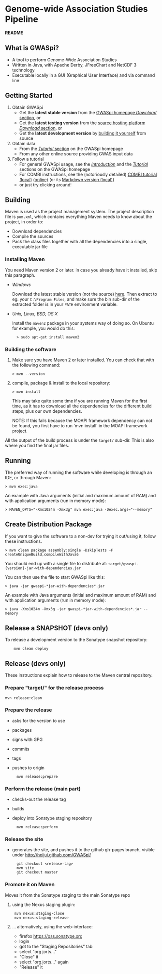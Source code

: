 # Genome-wide Association Studies Pipeline

__README__


## What is GWASpi?

* A tool to perform Genome-Wide Association Studies
* Written in Java, with Apache Derby, JFreeChart and NetCDF 3 technology
* Executable locally in a GUI (Graphical User Interface) and via command line


## Getting Started

1. Obtain GWASpi
	* Get the __latest stable version__ from the [GWASpi homepage _Download_ section](http://www.gwaspi.org/?page_id=182), or
	* Get the __latest testing version__ from the [source hosting platform _Download_ section](https://bitbucket.org/gwas_combi/gwaspi/downloads), or
	* Get the __latest development version__ by [building it yourself](#building) from source
2. Obtain data
	* From the [_Tutorial_ section](http://www.gwaspi.org/?page_id=226) on the GWASpi homepage
	* From any other online source providing GWAS input data
3. Follow a tutorial
	* For general GWASpi usage, see the [_Introduction_](http://www.gwaspi.org/?page_id=213)
		and the [_Tutorial_](http://www.gwaspi.org/?page_id=226) sections on the GWASpi homepage
	* For COMBI instructions, see the (notoriously detailed) [COMBI tutorial (local)](TUTORIAL.COMBI.html)
		[(online)](https://bitbucket.org/gwas_combi/gwaspi/src/develop/src/main/resources/doc/TUTORIAL.COMBI.markdown)
		(or its [Markdown version (local)](src/main/resources/doc/TUTORIAL.COMBI.md))
	* or just try clicking around!


## Building

Maven is used as the project management system.
The project description file is `pom.xml`,
which contains everything Maven needs to know about the project, in order to:

* Download dependencies
* Compile the sources
* Pack the class files together with all the dependencies into a single,
  executable jar file

### Installing Maven

You need Maven version 2 or later.
In case you already have it installed, skip this paragraph.

* _Windows_

	Download the latest stable version (not the source)
	[here](http://maven.apache.org/download.html).
	Then extract to eg. your `C:\Program Files`,
	and make sure the bin sub-dir of the extracted folder is in your `PATH`
	environment variable.

* _Unix, Linux, BSD, OS X_

	Install the `maven2` package in your systems way of doing so.
	On Ubuntu for example, you would do this:

		> sudo apt-get install maven2

### Building the software

1.	Make sure you have Maven 2 or later installed.
	You can check that with the following command:

		> mvn --version

2.	compile, package & install to the local repository:

		> mvn install

	This may take quite some time if you are running Maven for the first time,
	as it has to download all the dependencies for the different build steps,
	plus our own dependencies.

	NOTE: If this fails because the MOAPI framework dependency can not be found,
	you first have to run 'mvn install' in the MOAPI framework project.

All the output of the build process is under the `target/` sub-dir.
This is also where you find the final jar files.


## Running

The preferred way of running the software while developing is through an IDE,
or through Maven:

	> mvn exec:java

An example with Java arguments (initial and maximum amount of RAM)
and with application arguments (run in memory mode):

	> MAVEN_OPTS="-Xms1024m -Xmx3g" mvn exec:java -Dexec.args="--memory"


## Create Distribution Package

If you want to give the software to a non-dev for trying it out/using it,
follow these instructions.

	> mvn clean package assembly:single -DskipTests -P createUniqueBuild,compileWithJava6

You should end up with a single file to distribute at:
`target/gwaspi-{version}-jar-with-dependencies.jar`

You can then use the file to start GWASpi like this:

	> java -jar gwaspi-*jar-with-dependencies*.jar

An example with Java arguments (initial and maximum amount of RAM)
and with application arguments (run in memory mode):

	> java -Xms1024m -Xmx3g -jar gwaspi-*jar-with-dependencies*.jar --memory


## Release a SNAPSHOT (devs only)

To release a development version to the Sonatype snapshot repository:

		mvn clean deploy


## Release (devs only)

These instructions explain how to release to the Maven central repository.

### Prepare "target/" for the release process

	mvn release:clean

### Prepare the release
* asks for the version to use
* packages
* signs with GPG
* commits
* tags
* pushes to origin

		mvn release:prepare

### Perform the release (main part)
* checks-out the release tag
* builds
* deploy into Sonatype staging repository

		mvn release:perform

### Release the site
* generates the site, and pushes it to the github gh-pages branch,
  visible under http://hoijui.github.com/GWASpi/

		git checkout <release-tag>
		mvn site
		git checkout master

### Promote it on Maven
Moves it from the Sonatype staging to the main Sonatype repo

1. using the Nexus staging plugin:

		mvn nexus:staging-close
		mvn nexus:staging-release

2. ... alternatively, using the web-interface:
	* firefox https://oss.sonatype.org
	* login
	* got to the "Staging Repositories" tab
	* select "org.jorts..."
	* "Close" it
	* select "org.jorts..." again
	* "Release" it

